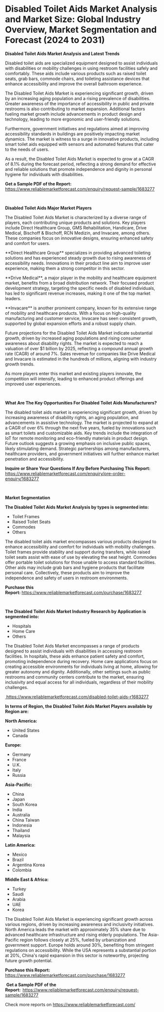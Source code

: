 <p><h1>Disabled Toilet Aids Market Analysis and Market Size: Global Industry Overview, Market Segmentation and Forecast (2024 to 2031)</h1></p><p><strong>Disabled Toilet Aids Market Analysis and Latest Trends</strong></p>
<p><p>Disabled toilet aids are specialized equipment designed to assist individuals with disabilities or mobility challenges in using restroom facilities safely and comfortably. These aids include various products such as raised toilet seats, grab bars, commode chairs, and toileting assistance devices that enhance accessibility and improve the overall bathroom experience.</p><p>The Disabled Toilet Aids Market is experiencing significant growth, driven by an increasing aging population and a rising prevalence of disabilities. Greater awareness of the importance of accessibility in public and private restrooms is also contributing to market expansion. Additional factors fueling market growth include advancements in product design and technology, leading to more ergonomic and user-friendly solutions. </p><p>Furthermore, government initiatives and regulations aimed at improving accessibility standards in buildings are positively impacting market dynamics. The market is witness to a surge in innovative products, including smart toilet aids equipped with sensors and automated features that cater to the needs of users.</p><p>As a result, the Disabled Toilet Aids Market is expected to grow at a CAGR of 8.1% during the forecast period, reflecting a strong demand for effective and reliable solutions that promote independence and dignity in personal hygiene for individuals with disabilities.</p></p>
<p><strong>Get a Sample PDF of the Report:&nbsp;</strong> <a href="https://www.reliablemarketforecast.com/enquiry/request-sample/1683277?utm_campaign=1110&utm_medium=2&utm_source=Github&utm_content=ia&utm_term=30122024&utm_id=disabled-toilet-aids">https://www.reliablemarketforecast.com/enquiry/request-sample/1683277</a></p>
<p>&nbsp;</p>
<p><strong>Disabled Toilet Aids Major Market Players</strong></p>
<p><p>The Disabled Toilet Aids Market is characterized by a diverse range of players, each contributing unique products and solutions. Key players include Direct Healthcare Group, GMS Rehabilitation, Handicare, Drive Medical, Bischoff & Bischoff, RCN Medizin, and Invacare, among others. These companies focus on innovative designs, ensuring enhanced safety and comfort for users.</p><p>**Direct Healthcare Group** specializes in providing advanced toileting solutions and has experienced steady growth due to rising awareness of accessibility needs. Innovations in their product line aim to improve user experience, making them a strong competitor in this sector.</p><p>**Drive Medical**, a major player in the mobility and healthcare equipment market, benefits from a broad distribution network. Their focused product development strategy, targeting the specific needs of disabled individuals, has led to significant revenue increases, making it one of the top market leaders.</p><p>**Invacare** is another prominent company, known for its extensive range of mobility and healthcare products. With a focus on high-quality manufacturing and customer service, Invacare has seen consistent growth, supported by global expansion efforts and a robust supply chain.</p><p>Future projections for the Disabled Toilet Aids Market indicate substantial growth, driven by increased aging populations and rising consumer awareness about disability rights. The market is expected to reach a valuation of over $1 billion by 2025, reflecting a compound annual growth rate (CAGR) of around 7%. Sales revenue for companies like Drive Medical and Invacare is estimated in the hundreds of millions, aligning with industry growth trends.</p><p>As more players enter this market and existing players innovate, the competition will intensify, leading to enhanced product offerings and improved user experiences.</p></p>
<p>&nbsp;</p>
<p><strong>What Are The Key Opportunities For Disabled Toilet Aids Manufacturers?</strong></p>
<p><p>The disabled toilet aids market is experiencing significant growth, driven by increasing awareness of disability rights, an aging population, and advancements in assistive technology. The market is projected to expand at a CAGR of over 6% through the next five years, fueled by innovations such as smart toilets and customizable aids. Key trends include the integration of IoT for remote monitoring and eco-friendly materials in product design. Future outlook suggests a growing emphasis on inclusive public spaces, likely stimulating demand. Strategic partnerships among manufacturers, healthcare providers, and government initiatives will further enhance market penetration and accessibility.</p></p>
<p><strong>Inquire or Share Your Questions If Any Before Purchasing This Report:</strong> <a href="https://www.reliablemarketforecast.com/enquiry/pre-order-enquiry/1683277?utm_campaign=1110&utm_medium=2&utm_source=Github&utm_content=ia&utm_term=30122024&utm_id=disabled-toilet-aids">https://www.reliablemarketforecast.com/enquiry/pre-order-enquiry/1683277</a></p>
<p>&nbsp;</p>
<p><strong>Market Segmentation</strong></p>
<p><strong>The Disabled Toilet Aids Market Analysis by types is segmented into:</strong></p>
<p><ul><li>Toilet Frames</li><li>Raised Toilet Seats</li><li>Commodes</li><li>Others</li></ul></p>
<p><p>The disabled toilet aids market encompasses various products designed to enhance accessibility and comfort for individuals with mobility challenges. Toilet frames provide stability and support during transfers, while raised toilet seats assist with ease of use by elevating the seat height. Commodes offer portable toilet solutions for those unable to access standard facilities. Other aids may include grab bars and hygiene products that facilitate personal care. Collectively, these products aim to improve the independence and safety of users in restroom environments.</p></p>
<p><strong>Purchase this Report:&nbsp;</strong><a href="https://www.reliablemarketforecast.com/purchase/1683277?utm_campaign=1110&utm_medium=2&utm_source=Github&utm_content=ia&utm_term=30122024&utm_id=disabled-toilet-aids">https://www.reliablemarketforecast.com/purchase/1683277</a></p>
<p>&nbsp;</p>
<p><strong>The Disabled Toilet Aids Market Industry Research by Application is segmented into:</strong></p>
<p><ul><li>Hospitals</li><li>Home Care</li><li>Others</li></ul></p>
<p><p>The Disabled Toilet Aids Market encompasses a range of products designed to assist individuals with disabilities in accessing restroom facilities. In hospitals, these aids enhance patient safety and comfort, promoting independence during recovery. Home care applications focus on creating accessible environments for individuals living at home, allowing for greater autonomy and dignity. Additionally, other settings such as public restrooms and community centers contribute to the market, ensuring inclusivity and equal access for all individuals, regardless of their mobility challenges.</p></p>
<p><a href="https://www.reliablemarketforecast.com/disabled-toilet-aids-r1683277?utm_campaign=1110&utm_medium=2&utm_source=Github&utm_content=ia&utm_term=30122024&utm_id=disabled-toilet-aids">&nbsp;https://www.reliablemarketforecast.com/disabled-toilet-aids-r1683277</a></p>
<p><strong>In terms of Region, the Disabled Toilet Aids Market Players available by Region are:</strong></p>
<p>
    <p> <strong> North America: </strong>
        <ul>
            <li>United States</li>
            <li>Canada</li>
        </ul>
        </p> 
    <p> <strong> Europe: </strong>
        <ul>
            <li>Germany</li>
            <li>France</li>
            <li>U.K.</li>
            <li>Italy</li>
            <li>Russia</li>
        </ul>
        </p> 
    <p> <strong> Asia-Pacific: </strong>
        <ul>
            <li>China</li>
            <li>Japan</li>
            <li>South Korea</li>
            <li>India</li>
            <li>Australia</li>
            <li>China Taiwan</li>
            <li>Indonesia</li>
            <li>Thailand</li>
            <li>Malaysia</li>
        </ul>
        </p> 
    <p> <strong> Latin America: </strong>
        <ul>
            <li>Mexico</li>
            <li>Brazil</li>
            <li>Argentina Korea</li>
            <li>Colombia</li>
        </ul>
        </p> 
    <p> <strong> Middle East & Africa: </strong>
        <ul>
            <li>Turkey</li>
            <li>Saudi</li>
            <li>Arabia</li>
            <li>UAE</li>
            <li>Korea</li>
        </ul>
    </p>
    </p>
<p><p>The Disabled Toilet Aids Market is experiencing significant growth across various regions, driven by increasing awareness and inclusivity initiatives. North America leads the market with approximately 35% share due to advanced healthcare infrastructure and rising elderly populations. The Asia-Pacific region follows closely at 25%, fueled by urbanization and government support. Europe holds around 30%, benefiting from stringent regulations on accessibility. While the USA represents a substantial portion at 20%, China's rapid expansion in this sector is noteworthy, projecting future growth potential.</p></p>
<p><strong>Purchase this Report: </strong><a href="https://www.reliablemarketforecast.com/purchase/1683277?utm_campaign=1110&utm_medium=2&utm_source=Github&utm_content=ia&utm_term=30122024&utm_id=disabled-toilet-aids">https://www.reliablemarketforecast.com/purchase/1683277</a></p>
<p>&nbsp;<strong>Get a Sample PDF of the Report:&nbsp;&nbsp;</strong><a href="https://www.reliablemarketforecast.com/enquiry/request-sample/1683277?utm_campaign=1110&utm_medium=2&utm_source=Github&utm_content=ia&utm_term=30122024&utm_id=disabled-toilet-aids">https://www.reliablemarketforecast.com/enquiry/request-sample/1683277</a></p>
<p><strong></strong></p>
<p>Check more reports on <a href="https://www.reliablemarketforecast.com/?utm_campaign=1110&utm_medium=2&utm_source=Github&utm_content=ia&utm_term=30122024&utm_id=disabled-toilet-aids">https://www.reliablemarketforecast.com/</a></p>